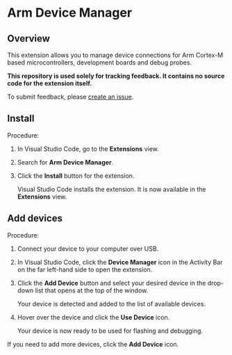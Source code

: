 # Arm Device Manager

## Overview

This extension allows you to manage device connections for Arm Cortex-M based microcontrollers, development boards and debug probes.

**This repository is used solely for tracking feedback. It contains no source code for the extension itself.**

To submit feedback, please [create an issue](https://github.com/ARM-software/vscode-device-manager/issues/new/choose).

## Install

Procedure:

1. In Visual Studio Code, go to the **Extensions** view.

1. Search for **Arm Device Manager**.

1. Click the **Install** button for the extension.

    Visual Studio Code installs the extension. It is now available in the **Extensions** view.

## Add devices

Procedure:

1. Connect your device to your computer over USB.

1. In Visual Studio Code, click the **Device Manager** icon in the Activity Bar on the far left-hand side to open the extension.

1. Click the **Add Device** button and select your desired device in the drop-down list that opens at the top of the window.

    Your device is detected and added to the list of available devices.

1. Hover over the device and click the **Use Device** icon.<!--As discussed with the UX team, use sentence case in tooltips-->

    Your device is now ready to be used for flashing and debugging.

If you need to add more devices, click the **Add Device** icon.<!--Use sentence case in tooltips-->
